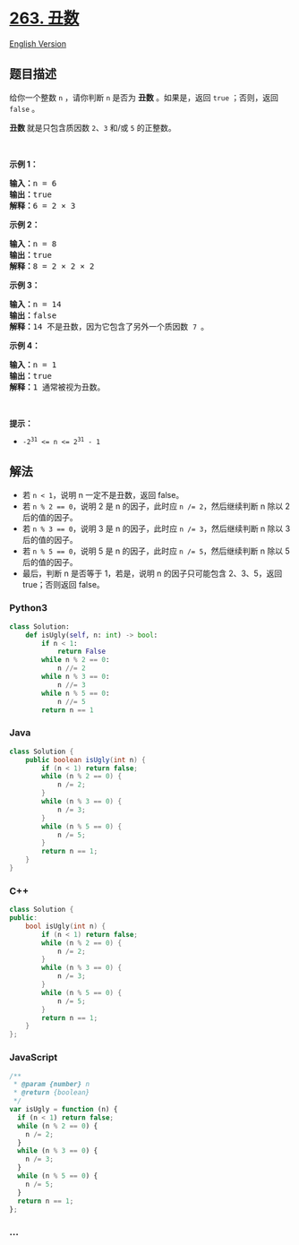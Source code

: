 # [263. 丑数](https://leetcode-cn.com/problems/ugly-number)

[English Version](/solution/0200-0299/0263.Ugly%20Number/README_EN.md)

## 题目描述

<!-- 这里写题目描述 -->

<p>给你一个整数 <code>n</code> ，请你判断 <code>n</code> 是否为 <strong>丑数</strong> 。如果是，返回 <code>true</code> ；否则，返回 <code>false</code> 。</p>

<p><strong>丑数 </strong>就是只包含质因数 <code>2</code>、<code>3</code> 和/或 <code>5</code> 的正整数。</p>

<p> </p>

<p><strong>示例 1：</strong></p>

<pre>
<strong>输入：</strong>n = 6
<strong>输出：</strong>true
<strong>解释：</strong>6 = 2 × 3</pre>

<p><strong>示例 2：</strong></p>

<pre>
<strong>输入：</strong>n = 8
<strong>输出：</strong>true
<strong>解释：</strong>8 = 2 × 2 × 2
</pre>

<p><strong>示例 3：</strong></p>

<pre>
<strong>输入：</strong>n = 14
<strong>输出：</strong>false
<strong>解释：</strong>14 不是丑数，因为它包含了另外一个质因数 <code>7 </code>。
</pre>

<p><strong>示例 4：</strong></p>

<pre>
<strong>输入：</strong>n = 1
<strong>输出：</strong>true
<strong>解释：</strong>1 通常被视为丑数。
</pre>

<p> </p>

<p><strong>提示：</strong></p>

<ul>
	<li><code>-2<sup>31</sup> <= n <= 2<sup>31</sup> - 1</code></li>
</ul>


## 解法

<!-- 这里可写通用的实现逻辑 -->

- 若 `n < 1`，说明 n 一定不是丑数，返回 false。
- 若 `n % 2 == 0`，说明 2 是 n 的因子，此时应 `n /= 2`，然后继续判断 n 除以 2 后的值的因子。
- 若 `n % 3 == 0`，说明 3 是 n 的因子，此时应 `n /= 3`，然后继续判断 n 除以 3 后的值的因子。
- 若 `n % 5 == 0`，说明 5 是 n 的因子，此时应 `n /= 5`，然后继续判断 n 除以 5 后的值的因子。
- 最后，判断 n 是否等于 1，若是，说明 n 的因子只可能包含 2、3、5，返回 true；否则返回 false。

<!-- tabs:start -->

### **Python3**

<!-- 这里可写当前语言的特殊实现逻辑 -->

```python
class Solution:
    def isUgly(self, n: int) -> bool:
        if n < 1:
            return False
        while n % 2 == 0:
            n //= 2
        while n % 3 == 0:
            n //= 3
        while n % 5 == 0:
            n //= 5
        return n == 1
```

### **Java**

<!-- 这里可写当前语言的特殊实现逻辑 -->

```java
class Solution {
    public boolean isUgly(int n) {
        if (n < 1) return false;
        while (n % 2 == 0) {
            n /= 2;
        }
        while (n % 3 == 0) {
            n /= 3;
        }
        while (n % 5 == 0) {
            n /= 5;
        }
        return n == 1;
    }
}
```

### **C++**

```cpp
class Solution {
public:
    bool isUgly(int n) {
        if (n < 1) return false;
        while (n % 2 == 0) {
            n /= 2;
        }
        while (n % 3 == 0) {
            n /= 3;
        }
        while (n % 5 == 0) {
            n /= 5;
        }
        return n == 1;
    }
};
```

### **JavaScript**

```js
/**
 * @param {number} n
 * @return {boolean}
 */
var isUgly = function (n) {
  if (n < 1) return false;
  while (n % 2 == 0) {
    n /= 2;
  }
  while (n % 3 == 0) {
    n /= 3;
  }
  while (n % 5 == 0) {
    n /= 5;
  }
  return n == 1;
};
```

### **...**

```

```

<!-- tabs:end -->
